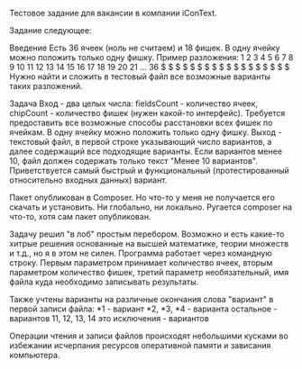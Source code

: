 Тестовое задание для вакансии в компании iConText.

Задание следующее:

Введение
Есть 36 ячеек (ноль не считаем) и 18 фишек. В одну ячейку можно положить только одну фишку. Пример разложения:
1 2 3 4 5 6 7 8 9 10 11 12 13 14 15 16 17 18 19 20 21 ... 36
$ $ $ $ $ $ $ $ $ $  $  $  $  $  $  $  $  $
Нужно найти и сложить в тестовый файл все возможные варианты таких разложений.

Задача
Вход - два целых числа: fieldsCount - количество ячеек, chipCount - количество фишек (нужен какой-то интерфейс). 
Требуется предоставить все возможные способы расстановки всех фишек по ячейкам. В одну ячейку можно положить только одну фишку.
Выход - текстовый файл, в первой строке указывающий число вариантов, а далее содержащий все подходящие варианты. 
Если вариантов менее 10, файл должен содержать только текст "Менее 10 вариантов". 
Приветствуется самый быстрый и функциональный (протестированный относительно входных данных) вариант.


Пакет опубликован в Composer. Но что-то у меня не получается его скачать и установить. Ни глобально, ни локально. Ругается composer на что-то, хотя сам пакет опубликован.

Задачу решил "в лоб" простым перебором. Возможно и есть какие-то хитрые решения основанные на высшей математике, теории множеств и т.д., но я в этом не силен. Программа работает через командную строку. Первым параметром принимает количество ячеек, вторым параметром количество фишек, третий параметр необязательный, имя файла куда необходимо записывать результаты.

Также учтены варианты на различные окончания слова "вариант" в первой записи файла:
*1 - вариант
*2, *3, *4 - варианта
остальное - вариантов
11, 12, 13, 14 это исключения - вариантов

Операции чтения и записи файлов происходят небольшими кусками во избежании исчерпания ресурсов оперативной памяти и зависания компьютера.